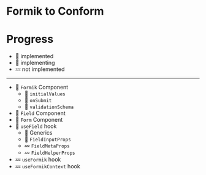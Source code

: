 # Formik to Conform

# Progress

- 🙌 implemented
- 🏃 implementing
- 💤 not implemented

---

- 🏃 `Formik` Component
  - 🙌 `initialValues`
  - 🙌 `onSubmit`
  - 🙌 `validationSchema`
- 🙌 `Field` Component
- 🙌 `Form` Component
- 🏃 `useField` hook
  - 🙌 Generics
  - 🙌 `FieldInputProps`
  - 💤 `FieldMetaProps`
  - 💤 `FieldHelperProps`
- 💤 `useFormik` hook
- 💤 `useFormikContext` hook
